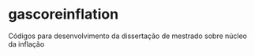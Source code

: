 # gascoreinflation
Códigos para desenvolvimento da dissertação de mestrado sobre núcleo da inflação
